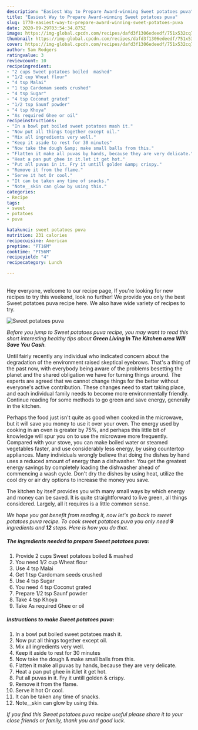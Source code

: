 ```yaml
---
description: "Easiest Way to Prepare Award-winning Sweet potatoes puva"
title: "Easiest Way to Prepare Award-winning Sweet potatoes puva"
slug: 1770-easiest-way-to-prepare-award-winning-sweet-potatoes-puva
date: 2020-09-29T03:54:34.875Z
image: https://img-global.cpcdn.com/recipes/dafd3f1306edeedf/751x532cq70/sweet-potatoes-puva-recipe-main-photo.jpg
thumbnail: https://img-global.cpcdn.com/recipes/dafd3f1306edeedf/751x532cq70/sweet-potatoes-puva-recipe-main-photo.jpg
cover: https://img-global.cpcdn.com/recipes/dafd3f1306edeedf/751x532cq70/sweet-potatoes-puva-recipe-main-photo.jpg
author: Sam Rodgers
ratingvalue: 3
reviewcount: 10
recipeingredient:
- "2 cups Sweet potatoes boiled  mashed"
- "1/2 cup Wheat flour"
- "4 tsp Malai"
- "1 tsp Cardomam seeds crushed"
- "4 tsp Sugar"
- "4 tsp Coconut grated"
- "1/2 tsp Saunf powder"
- "4 tsp Khoya"
- "As required Ghee or oil"
recipeinstructions:
- "In a bowl put boiled sweet potatoes mash it."
- "Now put all things together except oil."
- "Mix all ingredients very well."
- "Keep it aside to rest for 30 minutes"
- "Now take the dough &amp; make small balls from this."
- "Flatten it make all puvas by hands, because they are very delicate."
- "Heat a pan put ghee in it.let it get hot."
- "Put all puvas in it. Fry it untill golden &amp; crispy."
- "Remove it from the flame."
- "Serve it hot Or cool."
- "It can be taken any time of snacks."
- "Note__skin can glow by using this."
categories:
- Recipe
tags:
- sweet
- potatoes
- puva

katakunci: sweet potatoes puva 
nutrition: 231 calories
recipecuisine: American
preptime: "PT16M"
cooktime: "PT56M"
recipeyield: "4"
recipecategory: Lunch

---
```

<br>
Hey everyone, welcome to our recipe page, If you're looking for new recipes to try this weekend, look no further! We provide you only the best Sweet potatoes puva recipe here. We also have wide variety of recipes to try.
<br>


![Sweet potatoes puva](https://img-global.cpcdn.com/recipes/dafd3f1306edeedf/751x532cq70/sweet-potatoes-puva-recipe-main-photo.jpg)

<i>Before you jump to Sweet potatoes puva recipe, you may want to read this short interesting healthy tips about 
<strong>Green Living In The Kitchen area Will Save You Cash</strong>.</i>
</br>

Until fairly recently any individual who indicated concern about the degradation of the environment raised skeptical eyebrows. That's a thing of the past now, with everybody being aware of the problems besetting the planet and the shared obligation we have for turning things around. The experts are agreed that we cannot change things for the better without everyone's active contribution. These changes need to start taking place, and each individual family needs to become more environmentally friendly. Continue reading for some methods to go green and save energy, generally in the kitchen.

Perhaps the food just isn't quite as good when cooked in the microwave, but it will save you money to use it over your oven. The energy used by cooking in an oven is greater by 75%, and perhaps this little bit of knowledge will spur you on to use the microwave more frequently. Compared with your stove, you can make boiled water or steamed vegetables faster, and use considerably less energy, by using countertop appliances. Many individuals wrongly believe that doing the dishes by hand uses a reduced amount of energy than a dishwasher. You get the greatest energy savings by completely loading the dishwasher ahead of commencing a wash cycle. Don't dry the dishes by using heat, utilize the cool dry or air dry options to increase the money you save.

The kitchen by itself provides you with many small ways by which energy and money can be saved. It is quite straightforward to live green, all things considered. Largely, all it requires is a little common sense.


<i>We hope you got benefit from reading it, now let's go back to sweet potatoes puva recipe. To cook sweet potatoes puva you only need <strong>9</strong> ingredients and <strong>12</strong> steps. Here is how you do that.
</i>

##### The ingredients needed to prepare Sweet potatoes puva:

1. Provide 2 cups Sweet potatoes boiled &amp; mashed
1. You need 1/2 cup Wheat flour
1. Use 4 tsp Malai
1. Get 1 tsp Cardomam seeds crushed
1. Use 4 tsp Sugar
1. You need 4 tsp Coconut grated
1. Prepare 1/2 tsp Saunf powder
1. Take 4 tsp Khoya
1. Take As required Ghee or oil


##### Instructions to make Sweet potatoes puva:

1. In a bowl put boiled sweet potatoes mash it.
1. Now put all things together except oil.
1. Mix all ingredients very well.
1. Keep it aside to rest for 30 minutes
1. Now take the dough &amp; make small balls from this.
1. Flatten it make all puvas by hands, because they are very delicate.
1. Heat a pan put ghee in it.let it get hot.
1. Put all puvas in it. Fry it untill golden &amp; crispy.
1. Remove it from the flame.
1. Serve it hot Or cool.
1. It can be taken any time of snacks.
1. Note__skin can glow by using this.


<i>If you find this Sweet potatoes puva recipe useful please share it to your close friends or family, thank you and good luck.</i>
